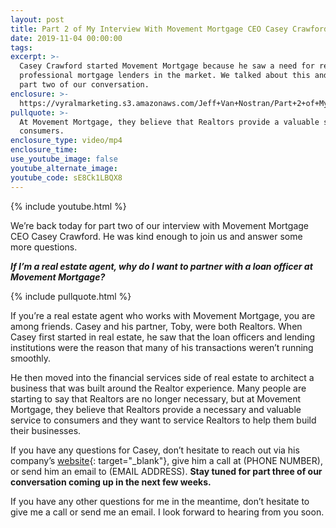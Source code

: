 ```yaml
---
layout: post
title: Part 2 of My Interview With Movement Mortgage CEO Casey Crawford
date: 2019-11-04 00:00:00
tags:
excerpt: >-
  Casey Crawford started Movement Mortgage because he saw a need for reliable,
  professional mortgage lenders in the market. We talked about this and more in
  part two of our conversation.
enclosure: >-
  https://vyralmarketing.s3.amazonaws.com/Jeff+Van+Nostran/Part+2+of+My+Interview+With+Movement+Mortgage+CEO+Casey+Crawford.mp4
pullquote: >-
  At Movement Mortgage, they believe that Realtors provide a valuable service to
  consumers.
enclosure_type: video/mp4
enclosure_time:
use_youtube_image: false
youtube_alternate_image:
youtube_code: sE8Ck1LBQX8
---
```


{% include youtube.html %}

We’re back today for part two of our interview with Movement Mortgage CEO Casey Crawford. He was kind enough to join us and answer some more questions.

***If I’m a real estate agent, why do I want to partner with a loan officer at Movement Mortgage?***

{% include pullquote.html %}

If you’re a real estate agent who works with Movement Mortgage, you are among friends. Casey and his partner, Toby, were both Realtors. When Casey first started in real estate, he saw that the loan officers and lending institutions were the reason that many of his transactions weren’t running smoothly.&nbsp;

He then moved into the financial services side of real estate to architect a business that was built around the Realtor experience. Many people are starting to say that Realtors are no longer necessary, but at Movement Mortgage, they believe that Realtors provide a necessary and valuable service to consumers and they want to service Realtors to help them build their businesses.&nbsp;

If you have any questions for Casey, don’t hesitate to reach out via his company’s [website](https://movement.com/){: target="_blank"}, give him a call at (PHONE NUMBER), or send him an email to (EMAIL ADDRESS). **Stay tuned for part three of our conversation coming up in the next few weeks.**

If you have any other questions for me in the meantime, don’t hesitate to give me a call or send me an email. I look forward to hearing from you soon.